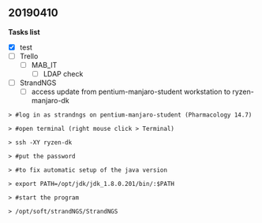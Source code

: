 ## 20190410

**Tasks list**
* [x]  test
* [ ]  Trello 
    * [ ]  MAB_IT 
        * [ ]  LDAP check

* [ ]  StrandNGS
    * [ ]  access update from pentium-manjaro-student workstation to ryzen-manjaro-dk

```
> #log in as strandngs on pentium-manjaro-student (Pharmacology 14.7)

> #open terminal (right mouse click > Terminal)

> ssh -XY ryzen-dk 

> #put the password

> #to fix automatic setup of the java version

> export PATH=/opt/jdk/jdk_1.8.0.201/bin/:$PATH

> #start the program 

> /opt/soft/strandNGS/StrandNGS

```